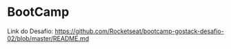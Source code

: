 # BootCamp

Link do Desafio: https://github.com/Rocketseat/bootcamp-gostack-desafio-02/blob/master/README.md
